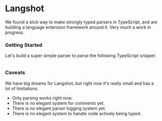 # Langshot

We found a slick way to make strongly typed parsers in TypeScript, and are building a language extension framework around it. Very much a work in progress.

### Getting Started

Let's build a super simple parser to parse the following TypeScript snippet:

```ts

```

### Caveats

We have big dreams for Langshot, but right now it's really small and has a lot of limitations.

- Only parsing works right now.
- There is no elegant system for comments yet.
- There is no elegant parser logging system yet.
- There is no elegant system to handle code actively being typed.
